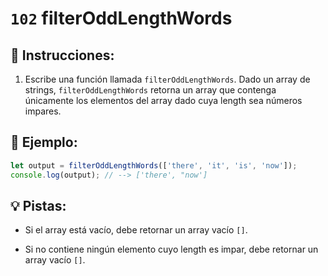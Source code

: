# `102` filterOddLengthWords

## 📝 Instrucciones:

1. Escribe una función llamada `filterOddLengthWords`. Dado un array de strings, `filterOddLengthWords` retorna un array que contenga únicamente los elementos del array dado cuya length sea números impares.

## 📎 Ejemplo:

```js
let output = filterOddLengthWords(['there', 'it', 'is', 'now']);
console.log(output); // --> ['there', "now']
```

## 💡 Pistas:

- Si el array está vacío, debe retornar un array vacío `[]`.

- Si no contiene ningún elemento cuyo length es impar, debe retornar un array vacío `[]`.
